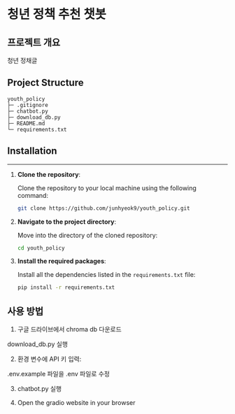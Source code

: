 # 청년 정책 추천 챗봇

## 프로젝트 개요
청년 정채글 




## Project Structure

```
youth_policy
├─ .gitignore
├─ chatbot.py
├─ download_db.py
├─ README.md
└─ requirements.txt
```


## Installation

---

1. **Clone the repository**:

    Clone the repository to your local machine using the following command:

    ```bash
    git clone https://github.com/junhyeok9/youth_policy.git
    ```


2. **Navigate to the project directory**:

    Move into the directory of the cloned repository:

    ```bash
    cd youth_policy
    ```

3. **Install the required packages**:

    Install all the dependencies listed in the ```requirements.txt``` file:

    ```bash
    pip install -r requirements.txt
    ```


## 사용 방법

1. 구글 드라이브에서 chroma db 다운로드

download_db.py 실행

2. 환경 변수에 API 키 입력:

.env.example 파일을 .env 파일로 수정


3. chatbot.py 실행


4. Open the gradio website in your browser



